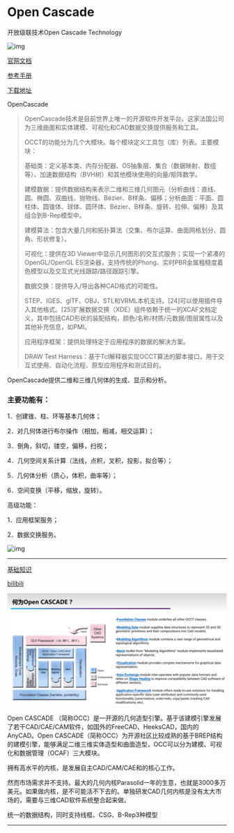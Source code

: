 #  Open Cascade

开放级联技术Open Cascade Technology

![img](https://dev.opencascade.org/doc/overview/html/occt_logo.png)

[官网文档](https://dev.opencascade.org/doc/overview/html/index.html) 

[参考手册](https://dev.opencascade.org/doc/occt-7.6.0/refman/html/index.html)

[下载地址]( https://dev.opencascade.org/release)



OpenCascade

> OpenCascade技术是目前世界上唯一的开源软件开发平台。这家法国公司为三维曲面和实体建模、可视化和CAD数据交换提供服务和工具。
>
> OCCT的功能分为几个大模块。每个模块定义工具包（库）列表。主要模块：
>
> 基础类：定义基本类、内存分配器、OS抽象层、集合（数据映射、数组等）、加速数据结构（BVH树）和其他模块使用的向量/矩阵数学。
>
> 建模数据：提供数据结构来表示二维和三维几何图元（分析曲线：直线、圆、椭圆、双曲线、抛物线、Bézier、B样条、偏移；分析曲面：平面、圆柱体、圆锥体、球体、圆环体、Bézier、B样条、旋转、拉伸、偏移）及其组合到B-Rep模型中。
>
> 建模算法：包含大量几何和拓扑算法（交集、布尔运算、曲面网格划分、圆角、形状修复）。
>
> 可视化：提供在3D Viewer中显示几何图形的交互式服务；实现一个紧凑的OpenGL/OpenGL ES渲染器，支持传统的Phong、实时PBR金属粗糙度着色模型以及交互式光线跟踪/路径跟踪引擎。
>
> 数据交换：提供导入/导出各种CAD格式的可能性。
>
> STEP、IGES、glTF、OBJ、STL和VRML本机支持。[24]可以使用插件导入其他格式。[25]扩展数据交换（XDE）组件依赖于统一的XCAF文档定义，其中包括CAD形状的装配结构，颜色/名称/材质/元数据/图层属性以及其他补充信息，如PMI。
>
> 应用程序框架：提供处理特定于应用程序的数据的解决方案。
>
> DRAW Test Harness：基于Tcl解释器实现OCCT算法的脚本接口，用于交互式使用、自动化流程、原型应用程序和测试目的。
>
>  

 

OpenCascade提供二维和三维几何体的生成、显示和分析。

### 主要功能有：

1．创建锥、柱、环等基本几何体；

2．对几何体进行布尔操作（相加，相减，相交运算）；

3．倒角，斜切，镂空，偏移，扫视；

4．几何空间关系计算（法线，点积，叉积，投影，拟合等）；

5．几何体分析（质心，体积，曲率等）；

6．空间变换（平移，缩放，旋转）。

高级功能：

1．应用框架服务； 

2．数据交换服务。

 ![img](https://pic4.zhimg.com/80/v2-f397b72d89bc8e15a56a2b45ab34541b_1440w.webp)



---

[基础知识](https://www.cnblogs.com/mrliu0515/p/16211012.html)

[bilibili](https://space.bilibili.com/659981)

![image-20230325225408093](https://raw.githubusercontent.com/akingse/my-picbed/main/image-20230325225408093.png)

 

 Open CASCADE （简称OCC）是一开源的几何造型引擎。基于该建模引擎发展了若干CAD/CAE/CAM软件，如国外的FreeCAD、HeeksCAD，国内的AnyCAD。Open CASCADE（简称OCC）为开源社区比较成熟的基于BREP结构的建模引擎，能够满足二维三维实体造型和曲面造型，OCC可以分为建模、可视化和数据管理（OCAF）三大模块。

 拥有高水平的内核，是发展自主CAD/CAM/CAE和的核心工作。

 然而市场需求并不支持。最大的几何内核Parasolid一年的生意，也就是3000多万美元。如果做内核，是不可能活不下去的。单独研发CAD几何内核是没有太大市场的，需要与三维CAD软件系统整合起来做。

 统一的数据结构，同时支持线框、CSG、B-Rep3种模型

 

---

